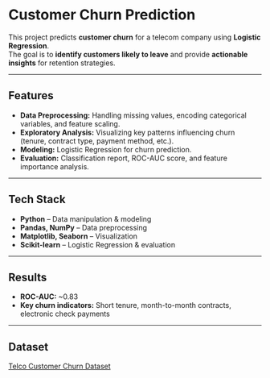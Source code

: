 # **Customer Churn Prediction**

This project predicts **customer churn** for a telecom company using **Logistic Regression**.  
The goal is to **identify customers likely to leave** and provide **actionable insights** for retention strategies.

---

## **Features**
- **Data Preprocessing:** Handling missing values, encoding categorical variables, and feature scaling.  
- **Exploratory Analysis:** Visualizing key patterns influencing churn (tenure, contract type, payment method, etc.).  
- **Modeling:** Logistic Regression for churn prediction.  
- **Evaluation:** Classification report, ROC-AUC score, and feature importance analysis.  

---

## **Tech Stack**
- **Python** – Data manipulation & modeling  
- **Pandas, NumPy** – Data preprocessing  
- **Matplotlib, Seaborn** – Visualization  
- **Scikit-learn** – Logistic Regression & evaluation  

---

## **Results**
- **ROC-AUC:** ~0.83  
- **Key churn indicators:** Short tenure, month-to-month contracts, electronic check payments  

---

## **Dataset**
[Telco Customer Churn Dataset](https://www.kaggle.com/blastchar/telco-customer-churn)  
